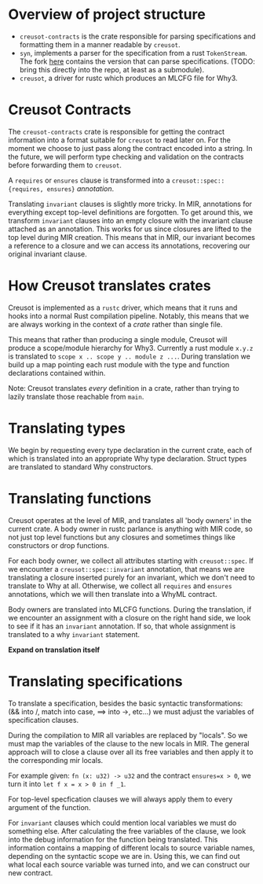 # Overview of project structure

- `creusot-contracts` is the crate responsible for parsing specifications and formatting them in a manner readable by `creusot`.
- `syn`, implements a parser for the specification from a rust `TokenStream`. The fork [here](https://github.com/xldenis/syn-specs) contains the version that can parse specifications. (TODO: bring this directly into the repo, at least as a submodule).
- `creusot`, a driver for rustc which produces an MLCFG file for Why3.

# Creusot Contracts

The `creusot-contracts` crate is responsible for getting the contract information into a format suitable for `creusot` to read later on.
For the moment we choose to just pass along the contract encoded into a string.
In the future, we will perform type checking and validation on the contracts before forwarding them to `creusot`.

A `requires` or `ensures` clause is transformed into a `creusot::spec::{requires, ensures}` _annotation_.

Translating `invariant` clauses is slightly more tricky.
In MIR, annotations for everything except top-level definitions are forgotten.
To get around this, we transform `invariant` clauses into an empty closure with the invariant clause attached as an annotation.
This works for us since closures are lifted to the top level during MIR creation.
This means that in MIR, our invariant becomes a reference to a closure and we can access its annotations, recovering our original invariant clause.


# How Creusot translates crates

Creusot is implemented as a `rustc` driver, which means that it runs and hooks into a normal Rust compilation pipeline.
Notably, this means that we are always working in the context of a _crate_ rather than single file.

This means that rather than producing a single module, Creusot will produce a scope/module hierarchy for Why3.
Currently a rust module `x.y.z` is translated to `scope x .. scope y .. module z ...`.
During translation we build up a map pointing each rust module with the type and function declarations contained within.

Note: Creusot translates _every_ definition in a crate, rather than trying to lazily translate those reachable from `main`.

# Translating types

We begin by requesting every type declaration in the current crate, each of which is translated into an appropriate Why type declaration.
Struct types are translated to standard Why constructors.

# Translating functions

Creusot operates at the level of MIR, and translates all 'body owners' in the current crate.
A body owner in rustc parlance is anything with MIR code, so not just top level functions but any closures and sometimes things like constructors or drop functions.

For each body owner, we collect all attributes starting with `creusot::spec`.
If we encounter a `creusot::spec::invariant` annotation, that means we are translating a closure inserted purely for an invariant, which we don't need to translate to Why at all.
Otherwise, we collect all `requires` and `ensures` annotations, which we will then translate into a WhyML contract.

Body owners are translated into MLCFG functions.
During the translation, if we encounter an assignment with a closure on the right hand side, we look to see if it has an `invariant` annotation.
If so, that whole assignment is translated to a why `invariant` statement.

**Expand on translation itself**

# Translating specifications

To translate a specification, besides the basic syntactic transformations: (&& into /\, match into case, ==> into ->, etc...) we must adjust the variables of specification clauses.

During the compilation to MIR all variables are replaced by "locals".
So we must map the variables of the clause to the new locals in MIR.
The general approach will to close a clause over all its free variables and then apply it to the corresponding mir locals.

For example given: `fn (x: u32) -> u32` and the contract `ensures=x > 0`, we turn it into `let f x = x > 0 in f _1`.

For top-level specfication clauses we will always apply them to every argument of the function.

For `invariant` clauses which could mention local variables we must do something else.
After calculating the free variables of the clause, we look into the debug information for the function being translated.
This information contains a mapping of different locals to source variable names, depending on the syntactic scope we are in.
Using this, we can find out what local each source variable was turned into, and we can construct our new contract.

